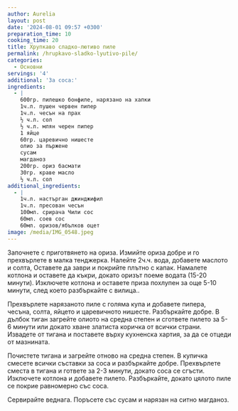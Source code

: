 ```yaml
---
author: Aurelia
layout: post
date: '2024-08-01 09:57 +0300'
preparation_time: 10
cooking_time: 20
title: Хрупкаво сладко-лютиво пиле
permalink: /hrupkavo-sladko-lyutivo-pile/
categories:
  - Основни
servings: '4'
additional: 'За соса:'
ingredients:
  - |
    600гр. пилешко бонфиле, нарязано на хапки
    1ч.л. пушен червен пипер
    1ч.л. чесън на прах
    ½ ч.л. сол
    ½ ч.л. млян черен пипер
    1 яйце
    60гр. царевично нишесте
    олио за пържене
    сусам
    магданоз
    200гр. ориз басмати
    30гр. краве масло
    ½ ч.л. сол
additional_ingredients:
  - |
    1ч.л. настърган джинджифил
    1ч.л. пресован чесън
    100мл. срирача Чили сос
    60мл. соев сос
    60мл. оризов/ябълков оцет
image: /media/IMG_0548.jpeg
---
```

Започнете с приготвянето на ориза. Измийте ориза добре и го прехвърлете в малка тенджерка. Налейте 2ч.ч. вода, добавете маслото и солта, Оставете да заври и покрийте плътно с капак. Намалете котлона и оставете да къкри, докато оризът поеме водата (15-20 минути). Изключете котлона и оставете приза похлупен за още 5-10 минути, след което разбъркайте с вилица..

Прехвърлете нарязаното пиле с голяма купа и добавете пипера, чесъна, солта, яйцето и царевичното нишесте. Разбъркайте добре.
В дълбок тиган загрейте олиото на средна степен и сгответе пилето за 5-6 минути или докато хване златиста коричка от всички страни. Извадете от тигана и поставете върху кухненска хартия, за да се отцеди от мазнината.

Почистете тигана и загрейте отново на средна степен.
В купичка смесете всички съставки за соса и разбъркайте добре. Прехвърлете сместа в тигана и гответе за 2-3 минути, докато соса се сгъсти. Изключете котлона и добавете пилето. Разбъркайте, докато цялото пиле се покрие равномерно със соса.

Сервирайте веднага. Поръсете със сусам и нарязан на ситно магданоз.
